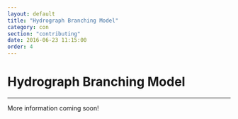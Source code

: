 ```yaml
---
layout: default
title: "Hydrograph Branching Model"
category: con
section: "contributing"
date: 2016-06-23 11:15:00
order: 4
---
```


<div class="page-header">
  <h1>Hydrograph Branching Model</h1>
</div>

----------

More information coming soon!
